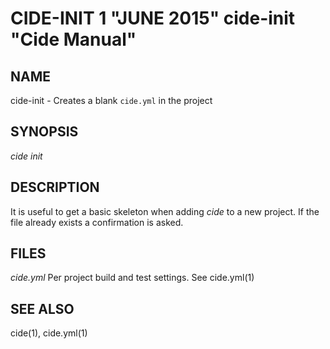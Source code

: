 CIDE-INIT 1 "JUNE 2015" cide-init "Cide Manual"
=================================================

NAME
----

cide-init - Creates a blank `cide.yml` in the project

SYNOPSIS
--------

*cide init*

DESCRIPTION
-----------

It is useful to get a basic skeleton when adding *cide* to a new project.  If
the file already exists a confirmation is asked.

FILES
-----

*cide.yml*
  Per project build and test settings. See cide.yml(1)

SEE ALSO
--------

cide(1), cide.yml(1)

